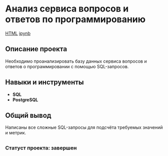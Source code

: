 # Анализ сервиса вопросов и ответов по программированию

[HTML](https://github.com/LiliaBB/Portfolio/blob/main/Анализ%20сервиса%20вопросов%20и%20ответов%20по%20программированию/project%20SQL.html) 
[ipynb](https://github.com/LiliaBB/Portfolio/blob/main/Анализ%20сервиса%20вопросов%20и%20ответов%20по%20программированию/project%20SQL.ipynb)

## Описание проекта

Необходимо проанализировать базу данных сервиса вопросов и ответов о программировании с помощью SQL-запросов.


## Навыки и инструменты

- **SQL**
- **PostgreSQL**


##

## Общий вывод

Написаны все сложные SQL-запросы для подсчёта требуемых значений и метрик.

##

### Статуст проекта: завершен
